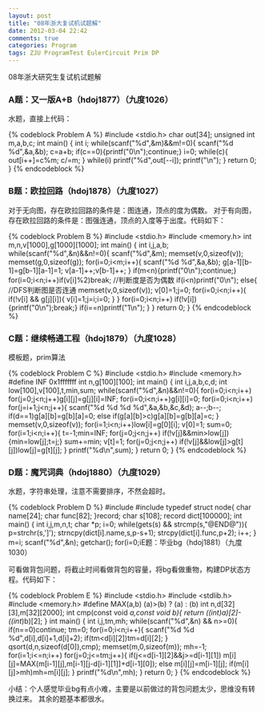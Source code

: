```yaml
---
layout: post
title: "08年浙大复试机试题解"
date: 2012-03-04 22:42
comments: true
categories: Program
tags: ZJU ProgramTest EulerCircuit Prim DP
---
```

<p>
08年浙大研究生复试机试题解
</p>

<h3>A题：又一版A+B（hdoj1877）（九度1026）</h3>
<p>水题，直接上代码：</p>

{% codeblock Problem A %}
#include <stdio.h>
char out[34];
unsigned int m,a,b,c;
int main()
{
    int i;
    while(scanf("%d",&m)&&m!=0){
        scanf("%d %d",&a,&b);
        c=a+b;
        if(c==0){printf("0\n");continue;}
        i=0;
        while(c){
            out[i++]=c%m;
            c/=m;
        }
        while(i)
            printf("%d",out[--i]);
        printf("\n");
    }
    return 0;
}
{% endcodeblock %}

<!-- more -->
<h3>B题：欧拉回路（hdoj1878）（九度1027）</h3>
<p>对于无向图，存在欧拉回路的条件是：图连通，顶点的度为偶数。
对于有向图，存在欧拉回路的条件是：图强连通，顶点的入度等于出度。代码如下：</p>

{% codeblock Problem B %}
#include <stdio.h>
#include <memory.h>
int m,n,v[1000],g[1000][1000];
int main()
{
    int i,j,a,b;
    while(scanf("%d",&n)&&n!=0){
        scanf("%d",&m);
        memset(v,0,sizeof(v));
        memset(g,0,sizeof(g));
        for(i=0;i<m;i++){
            scanf("%d %d",&a,&b);
            g[a-1][b-1]=g[b-1][a-1]=1;
            v[a-1]++;v[b-1]++;
        }
        if(m<n){printf("0\n");continue;}
        for(i=0;i<n;i++)if(v[i]%2)break;  //判断度是否为偶数
        if(i<n)printf("0\n");
        else{  //DFS判断图是否连通
            memset(v,0,sizeof(v));
            v[0]=1;j=0;
            for(i=0;i<n;i++){
                if(!v[i] && g[j][i]){
                    v[i]=1;j=i;i=0;
                }
            }
            for(i=0;i<n;i++)
                if(!v[i]){printf("0\n");break;}
            if(i==n)printf("1\n");
        }
    }
    return 0;
}
{% endcodeblock %}

<h3>C题：继续畅通工程（hdoj1879）（九度1028）</h3>
<p>模板题，prim算法</p>

{% codeblock Problem C %}
#include <stdio.h>
#include <memory.h>
#define INF 0x1fffffff
int n,g[100][100];
int main()
{
    int i,j,a,b,c,d;
    int low[100],v[100],t,min,sum;
    while(scanf("%d",&n)&&n!=0){
        for(i=0;i<n;i++)
            for(j=0;j<n;j++)g[i][j]=g[j][i]=INF;
        for(i=0;i<n;i++)g[i][i]=0;
        for(i=0;i<n;i++)
            for(j=i+1;j<n;j++){
                scanf("%d %d %d %d",&a,&b,&c,&d);
                a--;b--;
                if(d==1)g[a][b]=g[b][a]=0;
                else if(g[a][b]>c)g[a][b]=g[b][a]=c;
            }
        memset(v,0,sizeof(v));
        for(i=1;i<n;i++)low[i]=g[0][i];
        v[0]=1;
        sum=0;
        for(i=1;i<n;i++){
            t=-1;min=INF;
            for(j=0;j<n;j++)
                if(!v[j]&&min>low[j]){min=low[j];t=j;}
            sum+=min;
            v[t]=1;
            for(j=0;j<n;j++)
                if(!v[j]&&low[j]>g[t][j])low[j]=g[t][j];
        }
        printf("%d\n",sum);
    }
    return 0;
}
{% endcodeblock %}

<h3>D题：魔咒词典（hdoj1880）（九度1029）</h3>
<p>水题，字符串处理，注意不需要排序，不然会超时。</p>
{% codeblock Problem D %}
#include <stdio.h>
#include <string.h>
typedef struct node{
    char name[24];
    char func[82];
}record;
char s[108];
record dict[100000];
int main()
{
    int i,j,m,n,t;
    char *p;
    i=0;
    while(gets(s) && strcmp(s,"@END@")){
        p=strchr(s,']');
        strncpy(dict[i].name,s,p-s+1);
        strcpy(dict[i].func,p+2);
        i++;
    }
    m=i;
    scanf("%d",&n);
    getchar();
    for(i=0;i<n;i++){
        gets(s);
        if(s[0]=='['){
            for(j=0;j<m;j++)
                if(!strcmp(s,dict[j].name)){printf("%s\n",dict[j].func);break;}
        }else{
            for(j=0;j<m;j++)
                if(!strcmp(s,dict[j].func)){
                    t=strlen(dict[j].name);
                    strcpy(s,dict[j].name+1);
                    s[t-2]=0;
                    printf("%s\n",s);break;
                }
        }
        if(j==m)printf("what?\n");
    }
    return 0;
}
{% endcodeblock %}

<h3>E题：毕业bg（hdoj1881）（九度1030）</h3>
<p>可看做背包问题，将截止时间看做背包的容量，将bg看做重物，构建DP状态方程。代码如下：</p>

{% codeblock Problem E %}
#include <stdio.h>
#include <stdlib.h>
#include <memory.h>
#define MAX(a,b) (a)>(b) ? (a) : (b)
int n,d[32][3],m[32][2000];
int cmp(const void *a,const void *b){
    return ((int*)a)[2]-((int*)b)[2];
}
int main()
{
    int i,j,tm,mh;
    while(scanf("%d",&n) && n>=0){
        if(n==0)continue;
        tm=0;
        for(i=0;i<n;i++){
            scanf("%d %d %d",d[i],d[i]+1,d[i]+2);
            if(tm<d[i][2])tm=d[i][2];
        }
        qsort(d,n,sizeof(d[0]),cmp);
        memset(m,0,sizeof(m));
        mh=-1;
        for(i=1;i<=n;i++)
            for(j=0;j<=tm;j++){
                if(j<=d[i-1][2]&&j>=d[i-1][1])
                    m[i][j]=MAX(m[i-1][j],m[i-1][j-d[i-1][1]]+d[i-1][0]);
                else
                    m[i][j]=m[i-1][j];
                if(m[i][j]>mh)mh=m[i][j];
            }
        printf("%d\n",mh);
    }
    return 0;
}
{% endcodeblock %}

<p>小结：个人感觉毕业bg有点小难，主要是以前做过的背包问题太少，思维没有转换过来。
其余的题基本都很水。</p>

